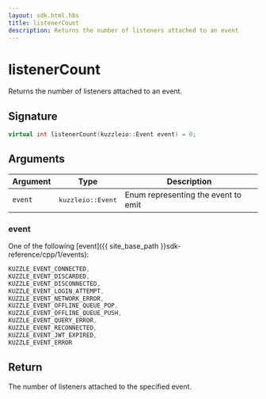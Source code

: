 ```yaml
---
layout: sdk.html.hbs
title: listenerCount
description: Returns the number of listeners attached to an event
---
```


# listenerCount

Returns the number of listeners attached to an event.

## Signature

```cpp
virtual int listenerCount(kuzzleio::Event event) = 0;
```

## Arguments

| Argument   | Type                      | Description
| ---------- | ------------------------- | -----------
| `event`    | <pre>kuzzleio::Event</pre>  | Enum representing the event to emit

### event

One of the following [event]({{ site_base_path }}sdk-reference/cpp/1/events):

```cpp
KUZZLE_EVENT_CONNECTED,
KUZZLE_EVENT_DISCARDED,
KUZZLE_EVENT_DISCONNECTED,
KUZZLE_EVENT_LOGIN_ATTEMPT,
KUZZLE_EVENT_NETWORK_ERROR,
KUZZLE_EVENT_OFFLINE_QUEUE_POP,
KUZZLE_EVENT_OFFLINE_QUEUE_PUSH,
KUZZLE_EVENT_QUERY_ERROR,
KUZZLE_EVENT_RECONNECTED,
KUZZLE_EVENT_JWT_EXPIRED,
KUZZLE_EVENT_ERROR
```

## Return

The number of listeners attached to the specified event.
